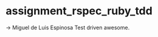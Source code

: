 assignment_rspec_ruby_tdd
=========================

-> Miguel de Luis Espinosa
Test driven awesome.
